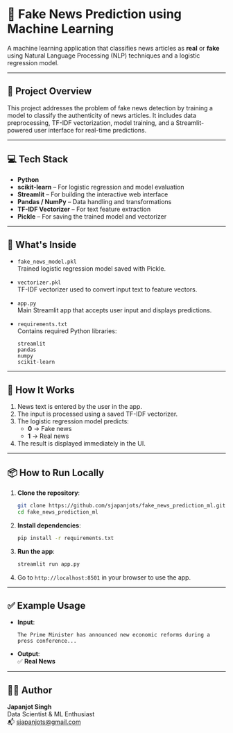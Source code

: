 # 📰 Fake News Prediction using Machine Learning

A machine learning application that classifies news articles as **real** or **fake** using Natural Language Processing (NLP) techniques and a logistic regression model.

---

## 🚀 Project Overview

This project addresses the problem of fake news detection by training a model to classify the authenticity of news articles. It includes data preprocessing, TF-IDF vectorization, model training, and a Streamlit-powered user interface for real-time predictions.

---

## 💻 Tech Stack

- **Python**
- **scikit-learn** – For logistic regression and model evaluation
- **Streamlit** – For building the interactive web interface
- **Pandas / NumPy** – Data handling and transformations
- **TF-IDF Vectorizer** – For text feature extraction
- **Pickle** – For saving the trained model and vectorizer

---

## 📄 What's Inside

- `fake_news_model.pkl`  
  Trained logistic regression model saved with Pickle.

- `vectorizer.pkl`  
  TF-IDF vectorizer used to convert input text to feature vectors.

- `app.py`  
  Main Streamlit app that accepts user input and displays predictions.

- `requirements.txt`  
  Contains required Python libraries:
  ```
  streamlit
  pandas
  numpy
  scikit-learn
  ```

---

## 🧠 How It Works

1. News text is entered by the user in the app.
2. The input is processed using a saved TF-IDF vectorizer.
3. The logistic regression model predicts:
   - **0** → Fake news  
   - **1** → Real news
4. The result is displayed immediately in the UI.

---

## 📦 How to Run Locally

1. **Clone the repository**:
   ```bash
   git clone https://github.com/sjapanjots/fake_news_prediction_ml.git
   cd fake_news_prediction_ml
   ```

2. **Install dependencies**:
   ```bash
   pip install -r requirements.txt
   ```

3. **Run the app**:
   ```bash
   streamlit run app.py
   ```

4. Go to `http://localhost:8501` in your browser to use the app.

---

## ✅ Example Usage

- **Input**:
  ```
  The Prime Minister has announced new economic reforms during a press conference...
  ```

- **Output**:  
  ✅ **Real News**

---

## 🙋‍♂️ Author

**Japanjot Singh**  
Data Scientist & ML Enthusiast  
📬 sjapanjots@gmail.com